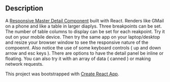 ## Description

A [Responsive Master Detail Component](https://margozzi.github.io/MasterDetail) built with React. Renders like GMail on a phone and like a table in larger diaplys. Three breakpoints can be set. The number of table columns to display can be set for each reakpoint.
Try it out on your mobile device. Then try the same app on your laptop/desktop and resize your browser window to see the responsive nature of the compoennt. Also notice the use of some keyboard controls ( up and down arrow and esc keys ). There are options to have the detail panel be inline or floating. You can also try it with an array of data ( canned ) or making network requests.

This project was bootstrapped with [Create React App](https://github.com/facebook/create-react-app).
